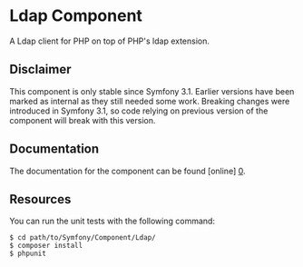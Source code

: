 Ldap Component
==============

A Ldap client for PHP on top of PHP's ldap extension.

Disclaimer
----------

This component is only stable since Symfony 3.1. Earlier versions 
have been marked as internal as they still needed some work.
Breaking changes were introduced in Symfony 3.1, so code relying on
previous version of the component will break with this version.

Documentation
-------------

The documentation for the component can be found [online] [0].

Resources
---------

You can run the unit tests with the following command:

    $ cd path/to/Symfony/Component/Ldap/
    $ composer install
    $ phpunit

[0]: https://symfony.com/doc/3.1/components/ldap.html

